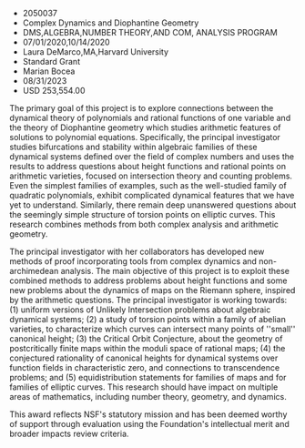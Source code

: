 
* 2050037
* Complex Dynamics and Diophantine Geometry
* DMS,ALGEBRA,NUMBER THEORY,AND COM, ANALYSIS PROGRAM
* 07/01/2020,10/14/2020
* Laura DeMarco,MA,Harvard University
* Standard Grant
* Marian Bocea
* 08/31/2023
* USD 253,554.00

The primary goal of this project is to explore connections between the dynamical
theory of polynomials and rational functions of one variable and the theory of
Diophantine geometry which studies arithmetic features of solutions to
polynomial equations. Specifically, the principal investigator studies
bifurcations and stability within algebraic families of these dynamical systems
defined over the field of complex numbers and uses the results to address
questions about height functions and rational points on arithmetic varieties,
focused on intersection theory and counting problems. Even the simplest families
of examples, such as the well-studied family of quadratic polynomials, exhibit
complicated dynamical features that we have yet to understand. Similarly, there
remain deep unanswered questions about the seemingly simple structure of torsion
points on elliptic curves. This research combines methods from both complex
analysis and arithmetic geometry.

The principal investigator with her collaborators has developed new methods of
proof incorporating tools from complex dynamics and non-archimedean analysis.
The main objective of this project is to exploit these combined methods to
address problems about height functions and some new problems about the dynamics
of maps on the Riemann sphere, inspired by the arithmetic questions. The
principal investigator is working towards: (1) uniform versions of Unlikely
Intersection problems about algebraic dynamical systems; (2) a study of torsion
points within a family of abelian varieties, to characterize which curves can
intersect many points of ''small'' canonical height; (3) the Critical Orbit
Conjecture, about the geometry of postcritically finite maps within the moduli
space of rational maps; (4) the conjectured rationality of canonical heights for
dynamical systems over function fields in characteristic zero, and connections
to transcendence problems; and (5) equidistribution statements for families of
maps and for families of elliptic curves. This research should have impact on
multiple areas of mathematics, including number theory, geometry, and dynamics.

This award reflects NSF's statutory mission and has been deemed worthy of
support through evaluation using the Foundation's intellectual merit and broader
impacts review criteria.
